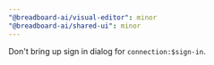 ```yaml
---
"@breadboard-ai/visual-editor": minor
"@breadboard-ai/shared-ui": minor
---
```


Don't bring up sign in dialog for `connection:$sign-in`.
